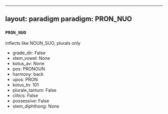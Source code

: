
---
layout: paradigm
paradigm: PRON_NUO
---
### ` PRON_NUO `

inflects like NOUN_SUO, plurals only
* grade_dir: False
* stem_vowel: None
* kotus_av: None
* pos: PRONOUN
* harmony: back
* upos: PRON
* kotus_tn: 101
* plurale_tantum: False
* clitics: False
* possessive: False
* stem_diphthong: None
